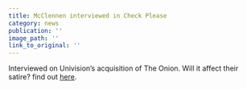 ```yaml
---
title: McClennen interviewed in Check Please
category: news
publication: ''
image_path: ''
link_to_original: ''
---
```

Interviewed on Univision’s acquisition of The Onion. Will it affect their satire? find out [here](http://checkplease.humorfeed.com/issues/2016/20160125inc.php).